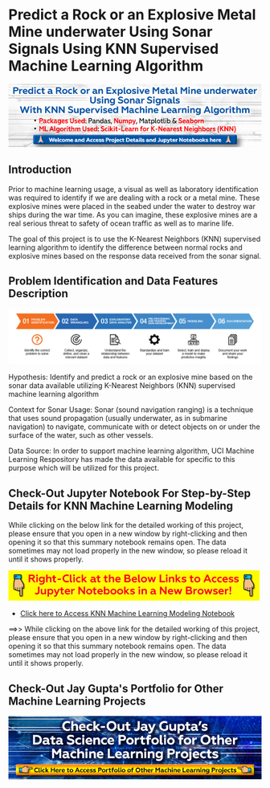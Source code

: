 # Predict a Rock or an Explosive Metal Mine underwater Using Sonar Signals Using KNN Supervised Machine Learning Algorithm

<p align="center">
<img src="https://github.com/jayguptacal/portfolio/blob/main/image/knnProjectwelcome.jpg">
</p>

## Introduction
<p>Prior to machine learning usage, a visual as well as laboratory identification was required to identify if we are dealing with a rock or a metal mine. These explosive mines were placed in the seabed under the water to destroy war ships during the war time. As you can imagine, these explosive mines are a real serious threat to safety of ocean traffic as well as to marine life.</p>

<p>The goal of this project is to use the K-Nearest Neighbors (KNN) supervised learning algorithm to identify the difference between normal rocks and explosive mines based on the response data received from the sonar signal. </p>

## Problem Identification and Data Features Description

<img src="https://github.com/jayguptacal/portfolio/blob/main/image/MLinfograph1.jpg" />

Hypothesis: Identify and predict a rock or an explosive mine based on the sonar data available utilizing K-Nearest Neighbors (KNN) supervised machine learning algorithm

Context for Sonar Usage: Sonar (sound navigation ranging) is a technique that uses sound propagation (usually underwater, as in submarine navigation) to navigate, communicate with or detect objects on or under the surface of the water, such as other vessels.

Data Source: In order to support machine learning algorithm, UCI Machine Learning Respository has made the data available for specific to this purpose which will be utilized for this project.

## Check-Out Jupyter Notebook For Step-by-Step Details for KNN Machine Learning Modeling ##

While clicking on the below link for the detailed working of this project, please ensure that you open in a new window by right-clicking and then opening it so that this summary notebook remains open. The data sometimes may not load properly in the new window, so please reload it until it shows properly.

<img src="https://github.com/jayguptacal/portfolio/blob/main/image/bannerOpenNotebooks.jpg">

* <a href="https://github.com/jayguptacal/EnergyAndEnvironment/blob/main/PredictRockorMine/rock_mine_knn_project.ipynb">Click here to Access KNN Machine Learning Modeling Notebook</a>

==>> While clicking on the above link for the detailed working of this project, please ensure that you open in a new window by right-clicking and then opening it so that this summary notebook remains open. The data sometimes may not load properly in the new window, so please reload it until it shows properly.


## Check-Out Jay Gupta's Portfolio for Other Machine Learning Projects ##
<p align="center">
<a href="https://jayguptacal.github.io/portfolio/" target="_blank"><img src="https://github.com/jayguptacal/portfolio/blob/main/image/FullPortfolioBanner.jpg"></a>
</p>
